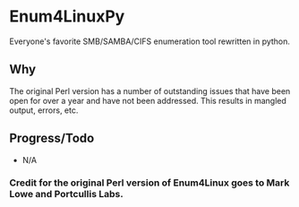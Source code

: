# Enum4LinuxPy
Everyone's favorite SMB/SAMBA/CIFS enumeration tool rewritten in python.

## Why
The original Perl version has a number of outstanding issues that have been open for over a year and have not been addressed. This results in mangled output, errors, etc.

## Progress/Todo
* N/A

### **Credit for the original Perl version of Enum4Linux goes to Mark Lowe and Portcullis Labs.**
